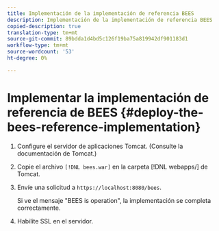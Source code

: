 ```yaml
---
title: Implementación de la implementación de referencia BEES
description: Implementación de la implementación de referencia BEES
copied-description: true
translation-type: tm+mt
source-git-commit: 89bdda1d4bd5c126f19ba75a819942df901183d1
workflow-type: tm+mt
source-wordcount: '53'
ht-degree: 0%

---
```



# Implementar la implementación de referencia de BEES {#deploy-the-bees-reference-implementation}

1. Configure el servidor de aplicaciones Tomcat. (Consulte la documentación de Tomcat.)
1. Copie el archivo `[!DNL bees.war]` en la carpeta [!DNL webapps/] de Tomcat.
1. Envíe una solicitud a `https://localhost:8080/bees`.

   Si ve el mensaje &quot;BEES is operation&quot;, la implementación se completa correctamente.
1. Habilite SSL en el servidor.
